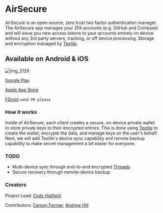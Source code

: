 # AirSecure

AirSecure is an open-source, zero trust two factor authentication manager. The AirSecure app manages your 2FA accounts (e.g. GitHub and Coinbase) and will issue you new access tokens to your accounts entirely on device without any 3rd party servers, tracking, or off device processing. Storage and encryption managed by [Textile](https://github.com/textileio/textile-go). 

## Available on Android & iOS

![img_2129](https://user-images.githubusercontent.com/370259/52906826-2a2e7a80-3212-11e9-9d63-c350b9823a85.png)

[Google Play](https://play.google.com/store/apps/details?id=io.textile.airsecure)

[Apple App Store](https://testflight.apple.com/join/dVh9i7hX)

[FDroid]() `send PR please`

### How it works

Inside of AirSecure, each client creates a secure, on-device private wallet to store private keys to their encrypted entries. This is done using [Textile](https://github.com/textileio/textile-go/wiki) to create the wallet, encrypte the data, and manage keys on the user's behalf. Next, we will add Textile's device sync capability and remote backup capability to make secret management a bit easier for everyone. 

### TODO

- Multi-device sync through end-to-end encrypted [Threads](https://medium.com/textileio/wip-textile-threads-whitepaper-just-kidding-6ce3a6624338)
- Secure recovery through remote-device backup

### Creators

Project Lead: [Cody Hatfield](https://github.com/codynhat)

Contributors: [Carson Farmer](https://twitter.com/carsonfarmer), [Andrew Hill](https://twitter.com/andrewxhill)
